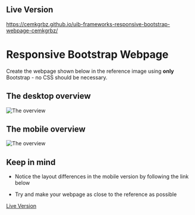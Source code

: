 ## Live Version

 https://cemkgrbz.github.io/uib-frameworks-responsive-bootstrap-webpage-cemkgrbz/

# Responsive Bootstrap Webpage 

Create the webpage shown below in the reference image using **only** Bootstrap - no CSS should be necessary.

## The desktop overview

![The overview](./images/desktop.png "The general overview")

## The mobile overview

![The overview](./images/mobile.png "The mobile overview")

## Keep in mind

- Notice the layout differences in the mobile version by following the link below

- Try and make your webpage as close to the reference as possible 

[Live Version](https://hsnakk.github.io/UIB_Framework_Bootstrap_Exercise-1/) 
